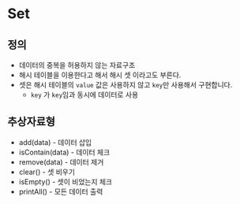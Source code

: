 # Set

## 정의

- 데이터의 중복을 허용하지 않는 자료구조
- 해시 테이블을 이용한다고 해서 해시 셋 이라고도 부른다.
- 셋은 해시 테이블의 `value` 값은 사용하지 않고 `key`만 사용해서 구현합니다.
  - `key` 가 `key`임과 동시에 데이터로 사용

## 추상자료형

- add(data) - 데이터 삽입
- isContain(data) - 데이터 체크
- remove(data) - 데이터 제거
- clear() - 셋 비우기
- isEmpty() - 셋이 비었는지 체크
- printAll() - 모든 데이터 출력
